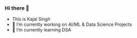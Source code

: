 ### Hi there 👋
-   This is Kajal Singh
- 🔭 I’m currently working on AI/ML & Data Science Projects
- 🌱 I’m currently learning DSA

